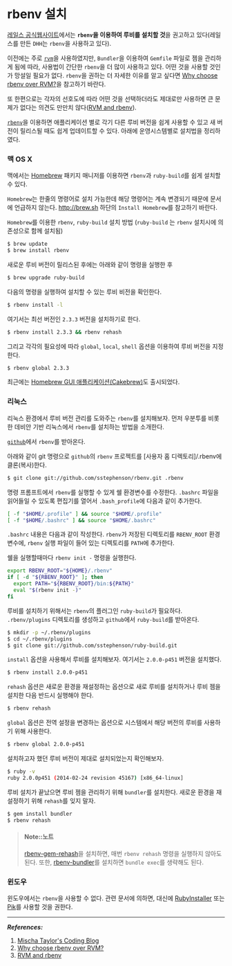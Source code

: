 # rbenv 설치

[레일스 공식웹사이트](http://rubyonrails.org/download)에서는 **`rbenv`을 이용하여 루비를 설치할 것**을 권고하고 있다(레일스를 만든 `DHH`는 `rbenv`을 사용하고 있다). 

이전에는 주로 [`rvm`](/rvm)을 사용하였지만, `Bundler`을 이용하여 `Gemfile` 파일로 젬을 관리하게 됨에 따라, 사용법이 간단한 `rbenv`을 더 많이 사용하고 있다. 어떤 것을 사용할 것인가 망설일 필요가 없다. `rbenv`을 권하는 더 자세한 이유를 알고 싶다면 [Why choose rbenv over RVM?](https://github.com/sstephenson/rbenv/wiki/Why-rbenv%3F)을 참고하기 바란다. 

또 한편으로는 각자의 선호도에 따라 어떤 것을 선택하더라도 제대로만 사용하면 큰 문제가 없다는 의견도 만만치 않다([RVM and rbenv](http://jonathan-jackson.net/rvm-and-rbenv)).

[`rbenv`](https://github.com/sstephenson/rbenv)을 이용하면 애플리케이션 별로 각기 다른 루비 버전을 쉽게 사용할 수 있고 새 버전이 릴리스될 때도 쉽게 업데이트할 수 있다. 아래에 운영시스템별로 설치법을 정리하였다.

### 맥 OS X

맥에서는 [Homebrew](http://brew.sh/) 패키지 매니저를 이용하면 `rbenv`과 `ruby-build`를 쉽게 설치할 수 있다.

`Homebrew`는 한줄의 명령어로 설치 가능한데 해당 명령어는 계속 변경되기 때문에 문서에 언급하지 않는다. http://brew.sh 하단의 `Install Homebrew`를 참고하기 바란다.

`Homebrew`를 이용한 `rbenv`, `ruby-build` 설치 방법 (`ruby-build` 는 `rbenv` 설치시에 의존성으로 함께 설치됨)

```bash
$ brew update
$ brew install rbenv
```

새로운 루비 버전이 릴리스된 후에는 아래와 같이 명령을 실행한 후 

```bash
$ brew upgrade ruby-build
```

다음의 명령을 실행하여 설치할 수 있는 루비 비전을 확인한다. 

```bash
$ rbenv install -l
```

여기서는 최선 버전인 `2.3.3` 버전을 설치하기로 한다. 

```bash
$ rbenv install 2.3.3 && rbenv rehash
```

그리고 각각의 필요성에 따라 `global`, `local`, `shell` 옵션을 이용하여 루비 버전을 지정한다. 

```bash
$ rbenv global 2.3.3
```


최근에는 [Homebrew GUI 애플리케이션(Cakebrew)](https://www.cakebrew.com/)도 출시되었다.

### 리눅스

리눅스 환경에서 루비 버전 관리를 도와주는 `rbenv`를 설치해보자. 먼저 우분투를 비롯한 데비안 기반 리눅스에서 `rbenv`를 설치하는 방법을 소개한다.

[`github`](https://github.com)에서 `rbenv`를 받아온다.

아래와 같이 git 명령으로 `github`의 `rbenv` 프로젝트를 [사용자 홈 디렉토리]/.rbenv에 클론(복사)한다.

```bash
$ git clone git://github.com/sstephenson/rbenv.git .rbenv
```

명령 프롬프트에서 `rbenv`를 실행할 수 있게 쉘 환경변수를 수정한다. `.bashrc` 파일을 읽어들일 수 있도록 편집기를 열어서 `.bash_profile`에 다음과 같이 추가한다.

```bash
[ -f "$HOME/.profile" ] && source "$HOME/.profile"
[ -f "$HOME/.bashrc" ] && source "$HOME/.bashrc"
```

`.bashrc` 내용은 다음과 같이 작성한다. `rbenv`가 저장된 디렉토리를 `RBENV_ROOT` 환경 변수에, `rbenv` 실행 파일이 들어 있는 디렉토리를 `PATH`에 추가한다.

쉘을 실행할때마다 `rbenv init -` 명령을 실행한다.

```bash
export RBENV_ROOT="${HOME}/.rbenv"
if [ -d "${RBENV_ROOT}" ]; then
  export PATH="${RBENV_ROOT}/bin:${PATH}"
  eval "$(rbenv init -)"
fi
```

루비를 설치하기 위해서는 `rbenv`의 플러그인 `ruby-build`가 필요하다. `.rbenv/plugins` 디렉토리를 생성하고 `github`에서 `ruby-build`를 받아온다.

```bash
$ mkdir -p ~/.rbenv/plugins
$ cd ~/.rbenv/plugins
$ git clone git://github.com/sstephenson/ruby-build.git
```

`install` 옵션을 사용해서 루비를 설치해보자. 여기서는 `2.0.0-p451` 버전을 설치했다.

```sh
$ rbenv install 2.0.0-p451
```

`rehash` 옵션은 새로운 환경을 재설정하는 옵션으로 새로 루비를 설치하거나 루비 젬을 설치한 다음 반드시 실행해야 한다.

```sh
$ rbenv rehash
```
`global` 옵션은 전역 설정을 변경하는 옵션으로 시스템에서 해당 버전의 루비를 사용하기 위해 사용한다.

```sh
$ rbenv global 2.0.0-p451
```

설치하고자 했던 루비 버전이 제대로 설치되었는지 확인해보자.

```sh
$ ruby -v
ruby 2.0.0p451 (2014-02-24 revision 45167) [x86_64-linux]
```

루비 설치가 끝났으면 루비 젬을 관리하기 위해 `bundler`를 설치한다. 새로운 환경을 재설정하기 위해 `rehash`를 잊지 말자.

```sh
$ gem install bundler
$ rbenv rehash
```

> #### Note::노트
> 
> [rbenv-gem-rehash](https://github.com/sstephenson/rbenv-gem-rehash)을 설치하면, 매번 `rbenv rehash` 명령을 실행하지 않아도 된다. 또한, [rbenv-bundler](https://github.com/carsomyr/rbenv-bundler)를 설치하면 `bundle exec`를 생략해도 된다.

### 윈도우

윈도우에서는 `rbenv`을 사용할 수 없다. 관련 문서에 의하면, 대신에 [RubyInstaller](http://rubyinstaller.org) 또는 [Pik](https://github.com/vertiginous/pik)를 사용할 것을 권한다.


---

_**References:**_

1. [Mischa Taylor's Coding Blog](http://misheska.com/blog/2013/06/15/using-rbenv-to-manage-multiple-versions-of-ruby/)
2. [Why choose rbenv over RVM?](https://github.com/sstephenson/rbenv/wiki/Why-rbenv%3F)
3. [RVM and rbenv](http://jonathan-jackson.net/rvm-and-rbenv)
